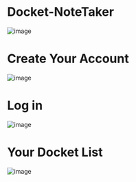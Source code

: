 # Docket-NoteTaker
![image](https://user-images.githubusercontent.com/73352918/212478033-0231a7c4-08be-4f8a-a449-c1dd054551a9.png)
# Create Your Account
![image](https://user-images.githubusercontent.com/73352918/212478293-1bd80e84-8df3-4319-86fa-e1f72657221b.png)
# Log in
![image](https://user-images.githubusercontent.com/73352918/212478698-3f7ecbd5-a398-4645-8ce8-cc88a138ab14.png)
# Your Docket List

![image](https://user-images.githubusercontent.com/73352918/212478858-0697383a-ebdf-4e06-989d-7932194d632d.png)
